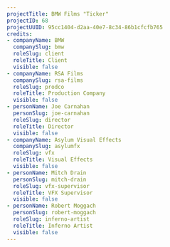 ```yaml
---
projectTitle: BMW Films "Ticker"
projectID: 68
projectUUID: 95cc1404-d2aa-40e7-8c34-86b1cfcfb765
credits:
- companyName: BMW
  companySlug: bmw
  roleSlug: client
  roleTitle: Client
  visible: false
- companyName: RSA Films
  companySlug: rsa-films
  roleSlug: prodco
  roleTitle: Production Company
  visible: false
- personName: Joe Carnahan
  personSlug: joe-carnahan
  roleSlug: director
  roleTitle: Director
  visible: false
- companyName: Asylum Visual Effects
  companySlug: asylumfx
  roleSlug: vfx
  roleTitle: Visual Effects
  visible: false
- personName: Mitch Drain
  personSlug: mitch-drain
  roleSlug: vfx-supervisor
  roleTitle: VFX Supervisor
  visible: false
- personName: Robert Moggach
  personSlug: robert-moggach
  roleSlug: inferno-artist
  roleTitle: Inferno Artist
  visible: false
---
```

